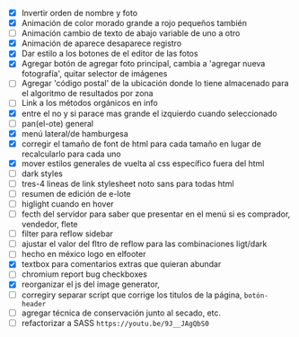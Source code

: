 - [x] Invertir orden de nombre y foto
- [x] Animación de color morado grande a rojo pequeños también
- [ ] Animación cambio de texto de abajo variable de uno a otro
- [x] Animación de aparece desaparece registro
- [x] Dar estilo a los botones de el editor de las fotos
- [x] Agregar botón de agregar foto principal, cambia a 'agregar nueva fotografía', quitar selector de imágenes
- [ ] Agregar 'código postal' de la ubicación donde lo tiene almacenado para el algoritmo de resultados por zona
- [ ] Link a los métodos orgánicos en info
- [x] entre el no y si parace mas grande el izquierdo cuando seleccionado 
- [ ] pan(el-ote) general
- [x] menú lateral/de hamburgesa
- [x] corregir el tamaño de font de html para cada tamaño en lugar de recalcularlo para cada uno
- [x] mover estilos generales de vuelta al css específico fuera del html
- [ ] dark styles
- [ ] tres-4 lineas de link stylesheet noto sans para todas html
- [ ] resumen de edición de e-lote
- [ ] higlight cuando en hover
- [ ] fecth del servidor para saber que presentar en el menú si es comprador, vendedor, flete
- [ ] filter para reflow sidebar
- [ ] ajustar el valor del fltro de reflow para las combinaciones ligt/dark
- [ ] hecho en méxico logo en elfooter
- [x] textbox para comentarios extras que quieran abundar
- [ ] chromium report bug checkboxes
- [x] reorganizar el js del image generator,
- [ ] corregiry separar script que corrige los titulos de la página, `botón-header`
- [ ] agregar técnica de conservación junto al secado, etc.
- [ ] refactorizar a SASS `https://youtu.be/9J__JAgQbS0`
